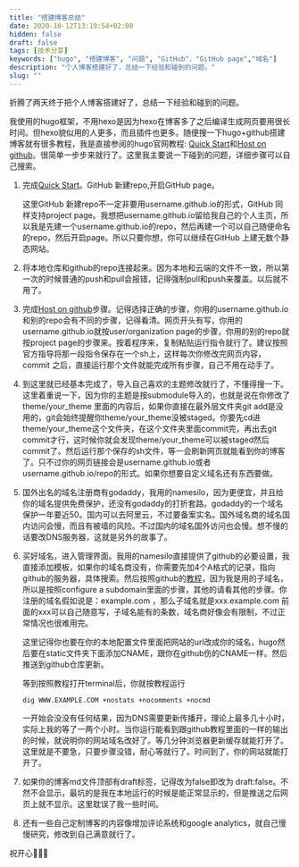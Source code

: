 ```yaml
---
title: "搭建博客总结"
date: 2020-10-12T13:19:54+02:00
hidden: false
draft: false
tags: [技术分享]
keywords: ["hugo", "搭建博客", "问题", "GitHub"，"GitHub page","域名"]
description: "个人博客搭建好了，总结一下经验和碰到的问题。"
slug: ""
---
```


折腾了两天终于把个人博客搭建好了，总结一下经验和碰到的问题。

我使用的hugo框架，不用hexo是因为hexo在博客多了之后编译生成网页要用很长时间。但hexo貌似用的人更多，而且插件也更多。随便搜一下hugo+github搭建博客就有很多教程，我是直接参阅的hugo官网教程: [Quick Start](https://gohugo.io/getting-started/quick-start/)和[Host on github](https://gohugo.io/hosting-and-deployment/hosting-on-github/)。很简单一步步来就行了。这里我主要说一下碰到的问题，详细步骤可以自己搜索。

1. 完成[Quick Start](https://gohugo.io/getting-started/quick-start/)。GitHub 新建repo,开启GitHub page。

   这里GitHub 新建repo不一定非要用username.github.io的形式，GitHub 同样支持project page。我想把username.github.io留给我自己的个人主页，所以我是先建一个username.github.io的repo，然后再建一个可以自己随便命名的repo，然后开启page。所以只要你想，你可以继续在GitHub 上建无数个静态网站。

2. 将本地仓库和github的repo连接起来。因为本地和云端的文件不一致，所以第一次的时候普通的push和pull会报错，记得强制pull和push来覆盖。以后就不用了。

3. 完成[Host on github](https://gohugo.io/hosting-and-deployment/hosting-on-github/)步骤。记得选择正确的步骤，你用的username.github.io和别的repo会有不同的步骤，记得看清。网页开头有写，你用的username.github.io就按user/organization page的步骤，你用的别的repo就按project page的步骤来。按着程序来，复制粘贴运行指令就行了。建议按照官方指导将那一段指令保存在一个sh上，这样每次你修改完网页内容，commit 之后，直接运行那个文件就能完成所有步骤，自己不用在动手了。

4. 到这里就已经基本完成了，导入自己喜欢的主题修改就行了，不懂得搜一下。这里着重说一下，因为你的主题是按submodule导入的，也就是说在你修改了theme/your_theme 里面的内容后，如果你直接在最外层文件夹git add是没用的，git会始终提醒你theme/your_theme没被staged。你要先cd进theme/your_theme这个文件夹，在这个文件夹里面commit完，再出去git commit才行，这时候你就会发现theme/your_theme可以被staged然后commit了。然后运行那个保存的sh文件，等一会刷新网页就能看到你的博客了。只不过你的网页链接会是username.github.io或者username.github.io/repo的形式。如果你想要自定义域名还有东西要做。

5. 国外出名的域名注册商有godaddy，我用的namesilo，因为更便宜，并且给你的域名提供免费保护，还没有godaddy的打折套路。godaddy的一个域名保护一年要近50。国内可以去阿里云，不过要备案实名。国外域名商的域名国内访问会慢，而且有被墙的风险。不过国内的域名国外访问也会慢。想不慢的话要改DNS服务器，这就是另外的故事了。

6. 买好域名，进入管理界面。我用的namesilo直接提供了github的必要设置，我直接添加模板，如果你的域名商没有，你需要先加4个A格式的记录，指向github的服务器，具体搜索。然后按照github的[教程](https://docs.github.com/en/free-pro-team@latest/github/working-with-github-pages/managing-a-custom-domain-for-your-github-pages-site#configuring-a-subdomain)，因为我是用的子域名，所以是按照configure a subdomain里面的步骤，其他的请看其他的步骤。你注册的域名假如说是：example.com ，那么子域名就是xxx.example.com 前面的xxx可以自己随意写，子域名能有的条数，域名商好像会有限制，不过正常情况也很难用完。

   这里记得你也要在你的本地配置文件里面把网站的url改成你的域名，hugo然后要在static文件夹下面添加CNAME，跟你在github伤的CNAME一样。然后推送到github仓库更新。

   等到按照教程打开terminal后，你就按教程运行

   ```shell
   dig WWW.EXAMPLE.COM +nostats +nocomments +nocmd
   ```

   一开始会没没有任何结果，因为DNS需要更新传播开，理论上最多几十小时，实际上我的等了一两个小时。当你运行能看到跟github教程里面的一样的输出的时候，就说明你的网站域名改好了。等几分钟浏览器更新缓存就能打开了。这里就是不要急，只要步骤没错，耐心等就行了。时间到了，你的网站就能打开了。

7. 如果你的博客md文件顶部有draft标签，记得改为false即改为 draft:false。不然不会显示，最坑的是我在本地运行的时候是能正常显示的，但是推送之后网页上就不显示。这里耽误了我一些时间。

8. 还有一些自己定制博客的内容像增加评论系统和google analytics，就自己慢慢研究，修改到自己满意就行了。

祝开心🧑🏻‍💻

